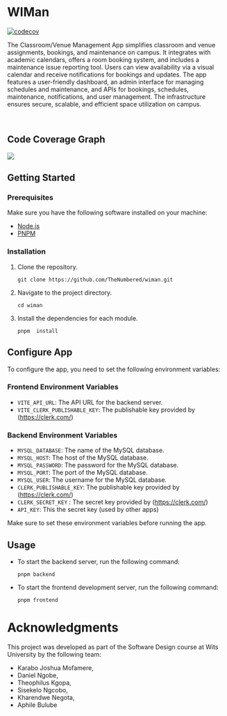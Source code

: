 # WIMan

[![codecov](https://codecov.io/gh/TheNumbered/wiman/branch/master/graph/badge.svg?token=FCO8UJYASN)](https://codecov.io/gh/TheNumbered/wiman)

The Classroom/Venue Management App simplifies classroom and venue assignments, bookings, and maintenance on campus. It integrates with academic calendars, offers a room booking system, and includes a maintenance issue reporting tool. Users can view availability via a visual calendar and receive notifications for bookings and updates. The app features a user-friendly dashboard, an admin interface for managing schedules and maintenance, and APIs for bookings, schedules, maintenance, notifications, and user management. The infrastructure ensures secure, scalable, and efficient space utilization on campus.

<br/>

## Code Coverage Graph

<img src="https://codecov.io/gh/TheNumbered/wiman/graphs/icicle.svg?token=FCO8UJYASN"/>

## Getting Started

### Prerequisites

Make sure you have the following software installed on your machine:

- [Node.js](https://nodejs.org/)
- [PNPM](https://pnpm.io/)

### Installation

1. Clone the repository.

   ```shell
   git clone https://github.com/TheNumbered/wiman.git
   ```

2. Navigate to the project directory.

   ```shell
   cd wiman
   ```

3. Install the dependencies for each module.
   ```shell
   pnpm  install
   ```

## Configure App

To configure the app, you need to set the following environment variables:

### Frontend Environment Variables

- `VITE_API_URL`: The API URL for the backend server.
- `VITE_CLERK_PUBLISHABLE_KEY`: The publishable key provided by (https://clerk.com/)

### Backend Environment Variables

- `MYSQL_DATABASE`: The name of the MySQL database.
- `MYSQL_HOST`: The host of the MySQL database.
- `MYSQL_PASSWORD`: The password for the MySQL database.
- `MYSQL_PORT`: The port of the MySQL database.
- `MYSQL_USER`: The username for the MySQL database.
- `CLERK_PUBLISHABLE_KEY`: The publishable key provided by (https://clerk.com/)
- `CLERK_SECRET_KEY` : The secret key provided by (https://clerk.com/)
- `API_KEY`: This the secret key (used by other apps)

Make sure to set these environment variables before running the app.

## Usage

- To start the backend server, run the following command:

  ```shell
  pnpm backend
  ```

- To start the frontend development server, run the following command:
  ```shell
  pnpm frontend
  ```

# Acknowledgments

This project was developed as part of the Software Design course at Wits University by the following team:

- Karabo Joshua Mofamere,
- Daniel Ngobe,
- Theophilus Kgopa,
- Sisekelo Ngcobo,
- Kharendwe Negota,
- Aphile Bulube
